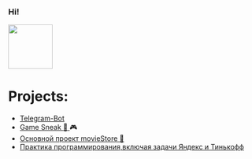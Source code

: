 ### Hi!

<img src="https://user-images.githubusercontent.com/79209117/192524718-040f8696-1733-4d19-8163-deeace8ecc2d.gif" width="90">

# **Projects:**
* [Telegram-Bot](https://github.com/AnastasiyaIlkevich/Bot)
* [Game Sneak :snake: ](https://github.com/AnastasiyaIlkevich/SnakeGame)  :video_game:
* [Основной проект movieStore :movie_camera:](https://github.com/AnastasiyaIlkevich/movieStore)
* [Практика программирования,включая задачи Яндекс и Тинькофф](https://github.com/AnastasiyaIlkevich/MyTrainingGround)

<img src="https://komarev.com/ghpvc/?username=DariaSmit&style=flat-square&color=blue" alt=""/>
